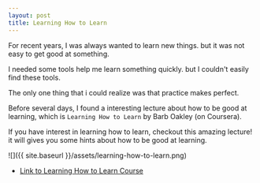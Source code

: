 ```yaml
---
layout: post
title: Learning How to Learn
---
```


For recent years, I was always wanted to learn new things. but it was not easy to get good at something.

I needed some tools help me learn something quickly. but I couldn't easily find these tools.

The only one thing that i could realize was that practice makes perfect.

Before several days, I found a interesting lecture about how to be good at learning, which is `Learning How to Learn` by Barb Oakley (on Coursera).

If you have interest in learning how to learn, checkout this amazing lecture! it will gives you some hints about how to be good at learning.

![]({{ site.baseurl }}/assets/learning-how-to-learn.png)

- [Link to Learning How to Learn Course](https://www.coursera.org/learn/learning-how-to-learn/home/welcome)
